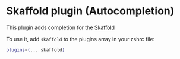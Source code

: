 # Skaffold plugin (Autocompletion)

This plugin adds completion for the [Skaffold](https://skaffold.dev)

To use it, add `skaffold` to the plugins array in your zshrc file:

```zsh
plugins=(... skaffold)
```
